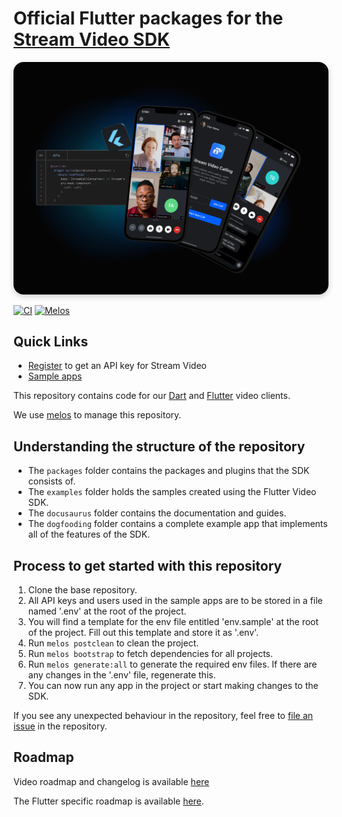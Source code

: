 # Official Flutter packages for the [Stream Video SDK](https://getstream.io/video/sdk/flutter/)

<img src=".readme-assets/Github-Graphic-Flutter.jpg" alt="Stream Video for Flutter Header image" style="box-shadow: 0 3px 10px rgb(0 0 0 / 0.2); border-radius: 1rem" />

[![CI](https://github.com/GetStream/stream-video-flutter/actions/workflows/stream_video_flutter_workflow.yml/badge.svg?branch=main)](https://github.com/GetStream/stream-video-flutter/actions/workflows/stream_video_flutter_workflow.yml)
[![Melos](https://img.shields.io/badge/maintained%20with-melos-f700ff.svg?style=flat-square)](https://github.com/invertase/melos)

## Quick Links

- [Register](https://getstream.io/video/) to get an API key for Stream Video
- [Sample apps](https://github.com/GetStream/flutter-video-samples)

This repository contains code for our [Dart](https://dart.dev/) and [Flutter](https://flutter.dev/) video clients.

We use [melos](https://melos.invertase.dev) to manage this repository.

## Understanding the structure of the repository

* The `packages` folder contains the packages and plugins that the SDK consists of.
* The `examples` folder holds the samples created using the Flutter Video SDK.
* The `docusaurus` folder contains the documentation and guides.
* The `dogfooding` folder contains a complete example app that implements all of the features of the SDK.

## Process to get started with this repository

1. Clone the base repository.
2. All API keys and users used in the sample apps are to be stored in a file named '.env' at the root of the project. 
3. You will find a template for the env file entitled 'env.sample' at the root of the project. Fill out this template and store it as '.env'.
4. Run `melos postclean` to clean the project.
5. Run `melos bootstrap` to fetch dependencies for all projects.
6. Run `melos generate:all` to generate the required env files. If there are any changes in the '.env' file, regenerate this.
7. You can now run any app in the project or start making changes to the SDK.

If you see any unexpected behaviour in the repository, feel free to [file an issue](https://github.com/GetStream/stream-video-flutter/issues/new) in the repository.

## Roadmap

Video roadmap and changelog is available [here](https://github.com/GetStream/protocol/discussions/127)

The Flutter specific roadmap is available [here](development.md). 

